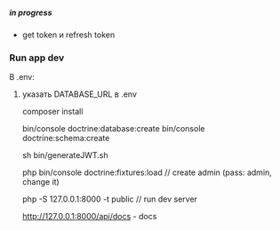 ##### in progress

* get token и refresh token

### Run app dev
 В .env:
1) указать DATABASE_URL в .env

    
    composer install
    
    bin/console doctrine:database:create
    bin/console doctrine:schema:create
    
    sh bin/generateJWT.sh
    
    php bin/console doctrine:fixtures:load // create admin (pass: admin, change it)
    
    php -S 127.0.0.1:8000 -t public // run dev server
   
   http://127.0.0.1:8000/api/docs - docs
    